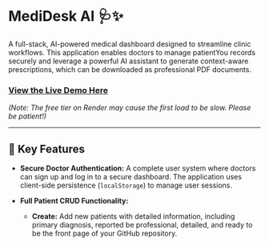# MediDesk AI 🩺✨

A full-stack, AI-powered medical dashboard designed to streamline clinic workflows. This application enables doctors to manage patientYou records securely and leverage a powerful AI assistant to generate context-aware prescriptions, which can be downloaded as professional PDF documents.

### [View the Live Demo Here](https://medideskai.onrender.com/)
*(Note: The free tier on Render may cause the first load to be slow. Please be patient!)*


---

## 🚀 Key Features

*   **Secure Doctor Authentication:** A complete user system where doctors can sign up and log in to a secure dashboard. The application uses client-side persistence (`localStorage`) to manage user sessions.

*   **Full Patient CRUD Functionality:**
    *   **Create:** Add new patients with detailed information, including primary diagnosis, reported be professional, detailed, and ready to be the front page of your GitHub repository.

